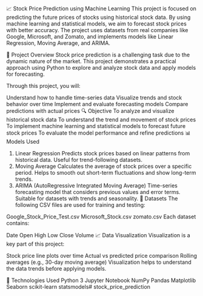 📈 Stock Price Prediction using Machine Learning
This project is focused on predicting the future prices of stocks using historical stock data. By using machine learning and statistical models, we aim to forecast stock prices with better accuracy. The project uses datasets from real companies like Google, Microsoft, and Zomato, and implements models like Linear Regression, Moving Average, and ARIMA.

🧠 Project Overview
Stock price prediction is a challenging task due to the dynamic nature of the market. This project demonstrates a practical approach using Python to explore and analyze stock data and apply models for forecasting.

Through this project, you will:

Understand how to handle time-series data
Visualize trends and stock behavior over time
Implement and evaluate forecasting models
Compare predictions with actual prices
🔍 Objective
To analyze and visualize historical stock data
To understand the trend and movement of stock prices
To implement machine learning and statistical models to forecast future stock prices
To evaluate the model performance and refine predictions
📊 Models Used
1. Linear Regression
Predicts stock prices based on linear patterns from historical data.
Useful for trend-following datasets.
2. Moving Average
Calculates the average of stock prices over a specific period.
Helps to smooth out short-term fluctuations and show long-term trends.
3. ARIMA (AutoRegressive Integrated Moving Average)
Time-series forecasting model that considers previous values and error terms.
Suitable for datasets with trends and seasonality.
📁 Datasets
The following CSV files are used for training and testing:

Google_Stock_Price_Test.csv
Microsoft_Stock.csv
zomato.csv
Each dataset contains:

Date
Open
High
Low
Close
Volume
📈 Data Visualization
Visualization is a key part of this project:

Stock price line plots over time
Actual vs predicted price comparison
Rolling averages (e.g., 30-day moving average)
Visualization helps to understand the data trends before applying models.

🧰 Technologies Used
Python 3
Jupyter Notebook
NumPy
Pandas
Matplotlib
Seaborn
scikit-learn
statsmodels# stock_price_prediction
